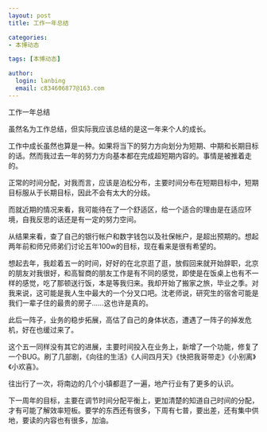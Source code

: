 ```yaml
---
layout: post
title: 工作一年总结

categories:
- 本博动态

tags: [本博动态]

author:
  login: lanbing
  email: c834606877@163.com
---
```



工作一年总结

虽然名为工作总结，但实际我应该总结的是这一年来个人的成长。

工作中成长虽然也算是一种。如果将当下的努力方向划分为短期、中期和长期目标的话。然而我过去一年的努力方向基本都在完成超短期内容的。事情是被推着走的。

正常的时间分配，对我而言，应该是泊松分布，主要时间分布在短期目标中，短期目标服从于长期目标，因此不会有太大的分歧。


<!--more-->



而就近期的情况来看，我可能待在了一个舒适区，给一个适合的理由是在适应环境，自我反思的话还是有一定的努力空间。


从结果来看，查了自己的银行帐户和数字钱包以及社保帐户，是超出预期的。想起两年前和师兄师弟们讨论五年100w的目标，现在看来是很有希望的。



想起去年，我趁着五一的时间，好好的在北京逛了逛，放假回来就开始辞职，北京的朋友对我很好，和高智商的朋友工作是有不同的感觉，即使是在饭桌上也有不一样的感觉，吃了那顿送行饭，本是等我归来。我却开始了搬家之旅，毕业之季。对我来说，这可能是我人生中最大的一个分叉口吧。沈老师说，研究生的宿舍可能是我们一辈子住的最贵的房子……这也许是真的。

此后一阵子，业务的稳步拓展，高估了自己的身体状态，遭遇了一阵子的掉发危机，好在也缓过来了。



这个五一同样没有其它的进展，主要时间投入在业务上，新增了一个功能，修复了一个BUG。刷了几部剧，《向往的生活》《人间四月天》《快把我哥带走》《小别离》《小欢喜》。

往出行了一次，将南边的几个小镇都逛了一遍，地产行业有了更多的认识。



下一周年的目标，主要在调节时间分配平衡上，更加清楚的知道自己时间的分配，才有可能了解效率短板。要学的东西还有很多，下周有七普，要出差，还有集中供地，要读的内容也有很多，加油。





